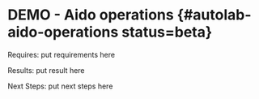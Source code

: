 # DEMO - Aido operations {#autolab-aido-operations status=beta}

<div class='requirements' markdown="1">

Requires: put requirements here

Results: put result here

Next Steps: put next steps here
</div>

